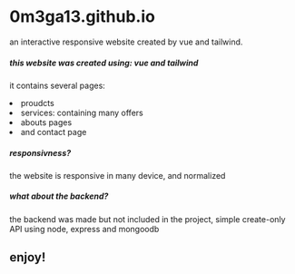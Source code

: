 # 0m3ga13.github.io
an interactive responsive website created by vue and tailwind.


<h5>this website was created using: vue and tailwind</h5>
<p> it contains several pages:

<li> proudcts </li>
  <li> services: containing many offers </li>
  <li> abouts pages </li>
  <li> and contact page </li>
  </p>
  <h5> responsivness? </h5>
  <p> the website is responsive in many device, and normalized </p>
  <h5> what about the backend? </h5>
  <p> the backend was made but not included in the project, simple create-only API using node, express and mongoodb </p> 

<h2> enjoy! </h2>
